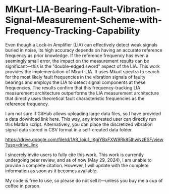 # MKurt-LIA-Bearing-Fault-Vibration-Signal-Measurement-Scheme-with-Frequency-Tracking-Capability

Even though a Lock-in Amplifier (LIA) can effectively detect weak signals buried in noise, its high accuracy depends on having an accurate reference frequency as prior knowledge. If the reference frequency has even a seemingly small error, the impact on the measurement results can be significant—this is the "double-edged sword" aspect of the LIA. This work provides the implementation of Mkurt-LIA. It uses Mkurt spectra to search for the most likely fault frequencies in the vibration signals of faulty bearings and employs the LIA to detect signal components at these frequencies. The results confirm that this frequency-tracking LIA measurement architecture outperforms the LIA measurement architecture that directly uses theoretical fault characteristic frequencies as the reference frequency.

I am not sure if GitHub allows uploading large data files, so I have provided a data download link here. This way, any interested user can directly run this Matlab script. Alternatively, you can place the discretized vibration signal data stored in CSV format in a self-created data folder.

https://drive.google.com/file/d/1A8_loiu1_lKgjYBxFXW9Rk85IhwNzESF/view?usp=drive_link

I sincerely invite users to fully cite this work. This work is currently undergoing peer review, and as of now (May 29, 2024), I am unable to provide a complete citation. However, I will update with the complete information as soon as it becomes available.

My code is free to use, so please do not sell it—unless you buy me a cup of coffee in person.
